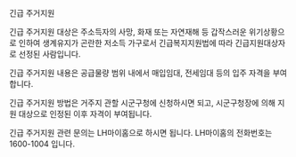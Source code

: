 긴급 주거지원

긴급 주거지원 대상은 주소득자의 사망, 화재 또는 자연재해 등 갑작스러운 위기상황으로 인하여 생계유지가 곤란한 저소득 가구로서 긴급복지지원법에 따라 긴급지원대상자로 선정된 사람입니다.

긴급 주거지원 내용은 공급물량 범위 내에서 매입임대, 전세임대 등의 입주 자격을 부여합니다.

긴급 주거지원 방법은 거주지 관할 시군구청에 신청하시면 되고, 시군구청장에 의해 지원 대상으로 인정된 이후 자격이 부여됩니다.

긴급 주거지원 관련 문의는 LH마이홈으로 하시면 됩니다. LH마이홈의 전화번호는 1600-1004 입니다.